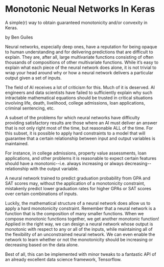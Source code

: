 # Monotonic Neual Networks In Keras
A simple(r) way to obtain guaranteed monotonicity and/or convexity in Keras.

by Ben Guiles

Neural networks, especially deep ones, have a reputation for being opaque to human understanding and for delivering predictions that are difficult to explain. They are, after all, large multivariate functions consisting of often thousands of compositions of other multivariate functions. While it’s easy to explain what each piece of the neural network does alone, it is not trivial to wrap your head around why or how a neural network delivers a particular output given a set of inputs.

The field of AI receives a lot of criticism for this. Much of it is deserved. AI engineers and data scientists have failed to sufficiently explain why such intractable mathematical equations should be trusted in critical situations involving life, death, livelihood, college admissions, loan applications, criminal sentencing, etc. 

A subset of the problems for which neural networks have difficulty providing satisfactory results are those where an AI must deliver an answer that is not only right most of the time, but reasonable ALL of the time. For this subset, it is possible to apply hard constraints to a model that will guarantee that a certain relationship between input and output variables is maintained.

For instance, in college admissions, property value assessments, loan applications, and other problems it is reasonable to expect certain features should have a monotonic--i.e. always increasing or always decreasing--relationship with the output variable. 

A neural network trained to predict graduation probability from GPA and SAT scores may, without the application of a monotonicity constraint, mistakenly predict lower graduation rates for higher GPAs or SAT scores over certain combinations of inputs.

Luckily, the mathematical structure of a neural network does allow us to apply a hard monotonicity constraint. Remember that a neural network is a function that is the composition of many smaller functions. When we compose monotonic functions together, we get another monotonic function! Applied in the right way, we can design a neural network whose output is monotonic with respect to any or all of the inputs, while maintaining all of the flexibility of an unconstrained neural network. We can even enable the network to learn whether or not the monotonicity should be increasing or decreasing based on the data alone.

Best of all, this can be implemented with minor tweaks to a fantastic API of an already excellent data science framework, Tensorflow.
